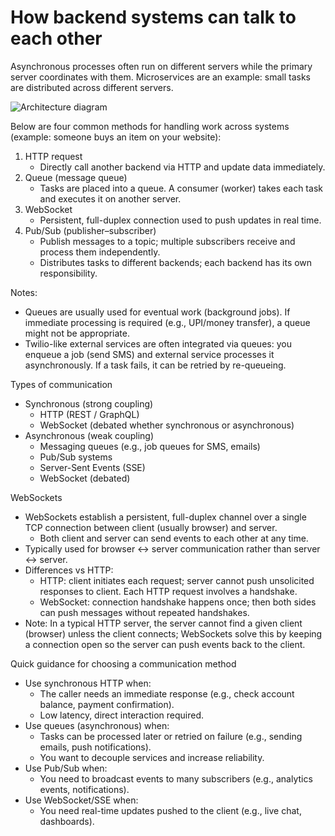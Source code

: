 # How backend systems can talk to each other

Asynchronous processes often run on different servers while the primary server coordinates with them. Microservices are an example: small tasks are distributed across different servers.

![Architecture diagram](https://github.com/user-attachments/assets/01045ef1-1217-4f4b-af9b-201549876d9f)

Below are four common methods for handling work across systems (example: someone buys an item on your website):

1. HTTP request
   - Directly call another backend via HTTP and update data immediately.
2. Queue (message queue)
   - Tasks are placed into a queue. A consumer (worker) takes each task and executes it on another server.
3. WebSocket
   - Persistent, full-duplex connection used to push updates in real time.
4. Pub/Sub (publisher–subscriber)
   - Publish messages to a topic; multiple subscribers receive and process them independently.
   - Distributes tasks to different backends; each backend has its own responsibility.

Notes:
- Queues are usually used for eventual work (background jobs). If immediate processing is required (e.g., UPI/money transfer), a queue might not be appropriate.
- Twilio-like external services are often integrated via queues: you enqueue a job (send SMS) and external service processes it asynchronously. If a task fails, it can be retried by re-queueing.

Types of communication

- Synchronous (strong coupling)
  - HTTP (REST / GraphQL)
  - WebSocket (debated whether synchronous or asynchronous)
- Asynchronous (weak coupling)
  - Messaging queues (e.g., job queues for SMS, emails)
  - Pub/Sub systems
  - Server-Sent Events (SSE)
  - WebSocket (debated)

WebSockets

- WebSockets establish a persistent, full-duplex channel over a single TCP connection between client (usually browser) and server.
  - Both client and server can send events to each other at any time.
- Typically used for browser ↔ server communication rather than server ↔ server.
- Differences vs HTTP:
  - HTTP: client initiates each request; server cannot push unsolicited responses to client. Each HTTP request involves a handshake.
  - WebSocket: connection handshake happens once; then both sides can push messages without repeated handshakes.
- Note: In a typical HTTP server, the server cannot find a given client (browser) unless the client connects; WebSockets solve this by keeping a connection open so the server can push events back to the client.

Quick guidance for choosing a communication method

- Use synchronous HTTP when:
  - The caller needs an immediate response (e.g., check account balance, payment confirmation).
  - Low latency, direct interaction required.
- Use queues (asynchronous) when:
  - Tasks can be processed later or retried on failure (e.g., sending emails, push notifications).
  - You want to decouple services and increase reliability.
- Use Pub/Sub when:
  - You need to broadcast events to many subscribers (e.g., analytics events, notifications).
- Use WebSocket/SSE when:
  - You need real-time updates pushed to the client (e.g., live chat, dashboards).
